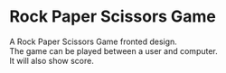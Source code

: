 # Rock Paper Scissors Game

A Rock Paper Scissors Game fronted design. <br/>
The game can be played between a user and computer. <br/>
It will also show score.